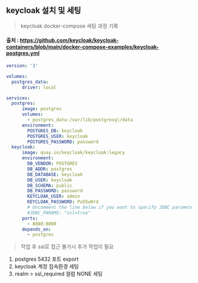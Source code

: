 ## keycloak 설치 및 세팅
> keycloak docker-compose 세팅 과정 기록

#### 출처 : https://github.com/keycloak/keycloak-containers/blob/main/docker-compose-examples/keycloak-postgres.yml
```yaml
version: '3'

volumes:
  postgres_data:
      driver: local

services:
  postgres:
      image: postgres
      volumes:
        - postgres_data:/var/lib/postgresql/data
      environment:
        POSTGRES_DB: keycloak
        POSTGRES_USER: keycloak
        POSTGRES_PASSWORD: password
  keycloak:
      image: quay.io/keycloak/keycloak:legacy
      environment:
        DB_VENDOR: POSTGRES
        DB_ADDR: postgres
        DB_DATABASE: keycloak
        DB_USER: keycloak
        DB_SCHEMA: public
        DB_PASSWORD: password
        KEYCLOAK_USER: admin
        KEYCLOAK_PASSWORD: Pa55w0rd
        # Uncomment the line below if you want to specify JDBC parameters. The parameter below is just an example, and it shouldn't be used in production without knowledge. It is highly recommended that you read the PostgreSQL JDBC driver documentation in order to use it.
        #JDBC_PARAMS: "ssl=true"
      ports:
        - 8080:8080
      depends_on:
        - postgres
```


> 작업 후 ssl로 접근 불가시 추가 작업이 필요
1. postgres 5432 포트 export
2. keycloak 계정 접속환경 세팅
3. realm > ssl_required 컬럼 NONE 세팅